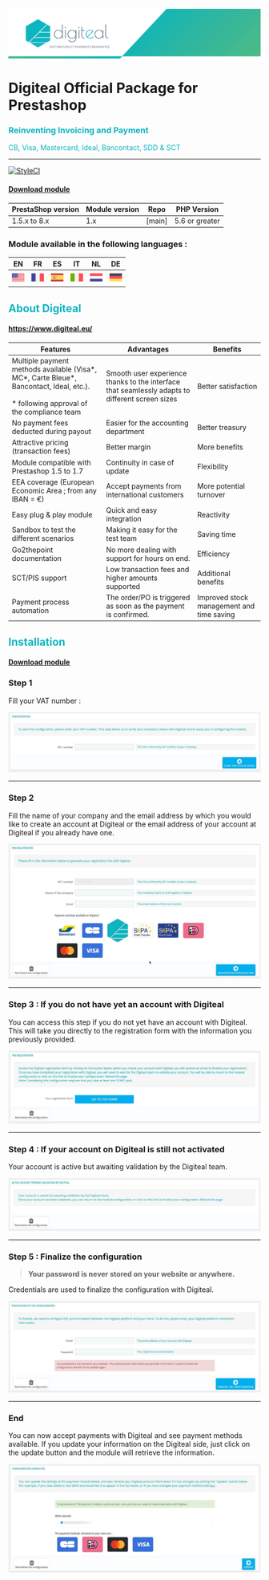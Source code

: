 <p align="center"><a href="https://www.digiteal.eu" target="_blank"><img src="https://raw.githubusercontent.com/Kixell-NicolasJardillier/art/main/digiteal/digiteal-doc-header-logo.png"></a></p>

# Digiteal Official Package for Prestashop

### <span style="color:#0db5c0">Reinventing Invoicing and Payment</span>

<span style="color:#0db5c0">CB, Visa, Mastercard, Ideal, Bancontact, SDD & SCT</span>

* * *

[![StyleCI](https://github.styleci.io/repos/373064684/shield?branch=main)](https://github.styleci.io/repos/373064684?branch=main)

#### [Download module](https://github.com/Kixell-NicolasJardillier/digiteal/raw/main/digiteal.zip)

| PrestaShop version | Module version |  Repo               |  PHP Version |
|--------------------|----------------|---------------------|--------------|
| 1.5.x to 8.x       | 1.x            |  [main]           |   5.6 or greater    |


### Module available in the following languages :

| EN | FR | ES | IT | NL | DE |
|----|----|----|----|----|----|
| <img width="25" src="https://raw.githubusercontent.com/Kixell-NicolasJardillier/art/1f49d492f716d64c79f49d0fd3160186f53fa6de/digiteal/en.svg"> | <img width="25" src="https://raw.githubusercontent.com/Kixell-NicolasJardillier/art/1f49d492f716d64c79f49d0fd3160186f53fa6de/digiteal/fr.svg"> | <img width="25" src="https://raw.githubusercontent.com/Kixell-NicolasJardillier/art/1f49d492f716d64c79f49d0fd3160186f53fa6de/digiteal/es.svg"> | <img width="25" src="https://raw.githubusercontent.com/Kixell-NicolasJardillier/art/1f49d492f716d64c79f49d0fd3160186f53fa6de/digiteal/it.svg"> | <img width="25" src="https://raw.githubusercontent.com/Kixell-NicolasJardillier/art/1f49d492f716d64c79f49d0fd3160186f53fa6de/digiteal/nl.svg"> | <img width="25" src="https://raw.githubusercontent.com/Kixell-NicolasJardillier/art/1f49d492f716d64c79f49d0fd3160186f53fa6de/digiteal/de.svg"> |

## <span style="color:#0db5c0">About Digiteal</span>

#### https://www.digiteal.eu/

| Features | Advantages |  Benefits |
|--------------------|----------------|---------------------|
| Multiple payment methods available (Visa*, MC*, Carte Bleue*, Bancontact, Ideal, etc.).<br /><br />* following approval of the compliance team | Smooth user experience thanks to the interface that seamlessly adapts to different screen sizes | Better satisfaction |
| No payment fees deducted during payout | Easier for the accounting department | Better treasury |
| Attractive pricing (transaction fees) | Better margin  | More benefits |
| Module compatible with Prestashop 1.5 to 1.7 | Continuity in case of update  | Flexibility |
| EEA coverage (European Economic Area ; from any IBAN = €) | Accept payments from international customers  | More potential turnover |
| Easy plug & play module| Quick and easy  integration | Reactivity |
| Sandbox to test the different scenarios | Making it easy for the test team | Saving time |
| Go2thepoint documentation | No more dealing with support for hours on end. | Efficiency |
| SCT/PIS support | Low transaction fees and higher amounts supported | Additional benefits |
| Payment process automation | The order/PO is triggered as soon as the payment is confirmed. | Improved stock management and time saving |


## <span style="color:#0db5c0">Installation</span>

#### [Download module](https://github.com/Kixell-NicolasJardillier/digiteal/raw/main/digiteal.zip)

### Step 1 
Fill your VAT number :

<img src="https://raw.githubusercontent.com/Kixell-NicolasJardillier/art/main/digiteal/step-1.jpg">

* * *

### Step 2

Fill the name of your company and the email address by which you would like to create an account at Digiteal or the email address of your account at Digiteal if you already have one.

<img src="https://raw.githubusercontent.com/Kixell-NicolasJardillier/art/main/digiteal/step-2.jpg">

* * *

### Step 3 : If you do not have yet an account with Digiteal

You can access this step if you do not yet have an account with Digiteal. This will take you directly to the registration form with the information you previously provided.

<img src="https://raw.githubusercontent.com/Kixell-NicolasJardillier/art/main/digiteal/step-3.jpg">

* * *

### Step 4 : If your account on Digiteal is still not activated
Your account is active but awaiting validation by the Digiteal team.

<img src="https://raw.githubusercontent.com/Kixell-NicolasJardillier/art/main/digiteal/step-5.jpg">

* * *

### Step 5 : Finalize the configuration
> **Your password is never stored on your website or anywhere.**

Credentials are used to finalize the configuration with Digiteal.

<img src="https://raw.githubusercontent.com/Kixell-NicolasJardillier/art/main/digiteal/step-6.jpg">

* * *

### End

You can now accept payments with Digiteal and see payment methods available. If you update your information on the Digiteal side, just click on the update button and the module will retrieve the information.

<img src="https://raw.githubusercontent.com/Kixell-NicolasJardillier/art/main/digiteal/step-7.jpg">
